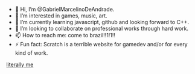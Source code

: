 - 👋 Hi, I’m @GabrielMarcelinoDeAndrade.
- 👀 I’m interested in games, music, art.
- 🌱 I’m currently learning javascript, github and looking forward to C++.
- 💞️ I’m looking to collaborate on professional works through hard work.
- 📫 How to reach me: come to brazil!!1!1!!
- ⚡ Fun fact: Scratch is a terrible website for gamedev and/or for every kind of work.

[literally me](https://tenor.com/ipblTh7jtCJ.gif)

